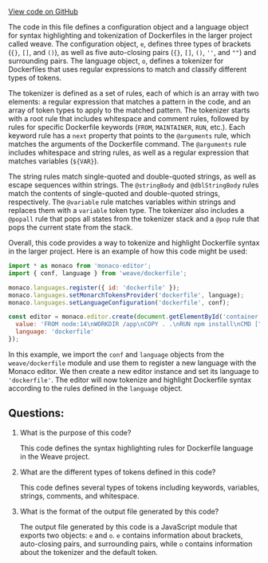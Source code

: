 [View code on GitHub](https://github.com/wandb/weave/weave/frontend/assets/dockerfile.676f27bb.js)

The code in this file defines a configuration object and a language object for syntax highlighting and tokenization of Dockerfiles in the larger project called weave. The configuration object, `e`, defines three types of brackets (`{}`, `[]`, and `()`), as well as five auto-closing pairs (`{}`, `[]`, `()`, `''`, and `""`) and surrounding pairs. The language object, `o`, defines a tokenizer for Dockerfiles that uses regular expressions to match and classify different types of tokens. 

The tokenizer is defined as a set of rules, each of which is an array with two elements: a regular expression that matches a pattern in the code, and an array of token types to apply to the matched pattern. The tokenizer starts with a root rule that includes whitespace and comment rules, followed by rules for specific Dockerfile keywords (`FROM`, `MAINTAINER`, `RUN`, etc.). Each keyword rule has a `next` property that points to the `@arguments` rule, which matches the arguments of the Dockerfile command. The `@arguments` rule includes whitespace and string rules, as well as a regular expression that matches variables (`${VAR}`). 

The string rules match single-quoted and double-quoted strings, as well as escape sequences within strings. The `@stringBody` and `@dblStringBody` rules match the contents of single-quoted and double-quoted strings, respectively. The `@variable` rule matches variables within strings and replaces them with a `variable` token type. The tokenizer also includes a `@popall` rule that pops all states from the tokenizer stack and a `@pop` rule that pops the current state from the stack. 

Overall, this code provides a way to tokenize and highlight Dockerfile syntax in the larger project. Here is an example of how this code might be used:

```javascript
import * as monaco from 'monaco-editor';
import { conf, language } from 'weave/dockerfile';

monaco.languages.register({ id: 'dockerfile' });
monaco.languages.setMonarchTokensProvider('dockerfile', language);
monaco.languages.setLanguageConfiguration('dockerfile', conf);

const editor = monaco.editor.create(document.getElementById('container'), {
  value: 'FROM node:14\nWORKDIR /app\nCOPY . .\nRUN npm install\nCMD ["npm", "start"]',
  language: 'dockerfile'
});
```

In this example, we import the `conf` and `language` objects from the `weave/dockerfile` module and use them to register a new language with the Monaco editor. We then create a new editor instance and set its language to `'dockerfile'`. The editor will now tokenize and highlight Dockerfile syntax according to the rules defined in the `language` object.
## Questions: 
 1. What is the purpose of this code?
    
    This code defines the syntax highlighting rules for Dockerfile language in the Weave project.

2. What are the different types of tokens defined in this code?
    
    This code defines several types of tokens including keywords, variables, strings, comments, and whitespace.

3. What is the format of the output file generated by this code?
    
    The output file generated by this code is a JavaScript module that exports two objects: `e` and `o`. `e` contains information about brackets, auto-closing pairs, and surrounding pairs, while `o` contains information about the tokenizer and the default token.